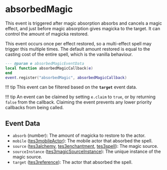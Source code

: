 # absorbedMagic

This event is triggered after magic absorption absorbs and cancels a magic effect, and just before magic absorption gives magicka to the target. It can control the amount of magicka restored.

This event occurs once per effect restored, so a multi-effect spell may trigger this multiple times. The default amount restored is equal to the casting cost of the entire spell, which is the vanilla behaviour.

```lua
--- @param e absorbedMagicEventData
local function absorbedMagicCallback(e)
end
event.register("absorbedMagic", absorbedMagicCallback)
```

!!! tip
	This event can be filtered based on the **`target`** event data.

!!! tip
	An event can be claimed by setting `e.claim` to `true`, or by returning `false` from the callback. Claiming the event prevents any lower priority callbacks from being called.

## Event Data

* `absorb` (number): The amount of magicka to restore to the actor.
* `mobile` ([tes3mobileActor](../../types/tes3mobileActor)): The mobile actor that absorbed the spell.
* `source` ([tes3alchemy](../../types/tes3alchemy), [tes3enchantment](../../types/tes3enchantment), [tes3spell](../../types/tes3spell)): The magic source.
* `sourceInstance` ([tes3magicSourceInstance](../../types/tes3magicSourceInstance)): The unique instance of the magic source.
* `target` ([tes3reference](../../types/tes3reference)): The actor that absorbed the spell.

